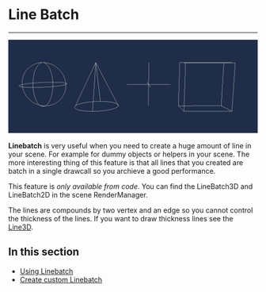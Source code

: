 # Line Batch
---
![Billboards header](images/linebatchHeader.jpg)

**Linebatch** is very useful when you need to create a huge amount of line in your scene. For example for dummy objects or helpers in your scene. The more interesting thing of this feature is that all lines that you created are batch in a single drawcall so you archieve a good performance.

This feature is _only available from code_. You can find the LineBatch3D and LineBatch2D in the scene RenderManager.

The lines are compounds by two vertex and an edge so you cannot control the thickness of the lines. If you want to draw thickness lines see the [Line3D](../lines_3d.md).

## In this section

* [Using Linebatch](using_linebatch.md)
* [Create custom Linebatch](custom_linebatch.md)